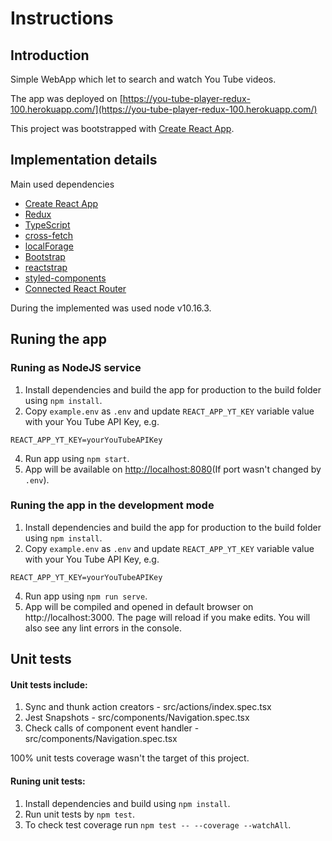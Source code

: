 # Instructions

## Introduction
Simple WebApp which let to search and watch You Tube videos.

The app was deployed on [https://you-tube-player-redux-100.herokuapp.com/](https://you-tube-player-redux-100.herokuapp.com/)

This project was bootstrapped with [Create React App](https://github.com/facebook/create-react-app).

## Implementation details
Main used dependencies
- [Create React App](https://create-react-app.dev/)
- [Redux](https://github.com/reduxjs/redux)
- [TypeScript](https://www.typescriptlang.org/)
- [cross-fetch](https://github.com/lquixada/cross-fetch)
- [localForage](https://github.com/localForage/localForage)
- [Bootstrap](https://getbootstrap.com/)
- [reactstrap](https://reactstrap.github.io/)
- [styled-components](https://www.styled-components.com/)
- [Connected React Router](https://github.com/kswin/connected-react-router/)

During the implemented was used node v10.16.3.

## Runing the app
### Runing as NodeJS service
1. Install dependencies and build the app for production to the build folder using `npm install`.
2. Copy `example.env` as `.env` and update `REACT_APP_YT_KEY` variable value with your You Tube API Key, e.g.
```
REACT_APP_YT_KEY=yourYouTubeAPIKey
```
4. Run app using `npm start`.
5. App will be available on [http://localhost:8080](http://localhost:8080)(If port wasn't changed by `.env`).

### Runing the app in the development mode
1. Install dependencies and build the app for production to the build folder using `npm install`.
2. Copy `example.env` as `.env` and update `REACT_APP_YT_KEY` variable value with your You Tube API Key, e.g.
```
REACT_APP_YT_KEY=yourYouTubeAPIKey
```
4. Run app using `npm run serve`.
5. App will be compiled and opened in default browser on http://localhost:3000.
The page will reload if you make edits.
You will also see any lint errors in the console.

## Unit tests
#### Unit tests include:
1. Sync and thunk action creators - src/actions/index.spec.tsx
3. Jest Snapshots - src/components/Navigation.spec.tsx
4. Check calls of component event handler - src/components/Navigation.spec.tsx

100% unit tests coverage wasn't the target of this project.

#### Runing unit tests:
1. Install dependencies and build using `npm install`.
2. Run unit tests by `npm test`.
3. To check test coverage run `npm test -- --coverage --watchAll`.
